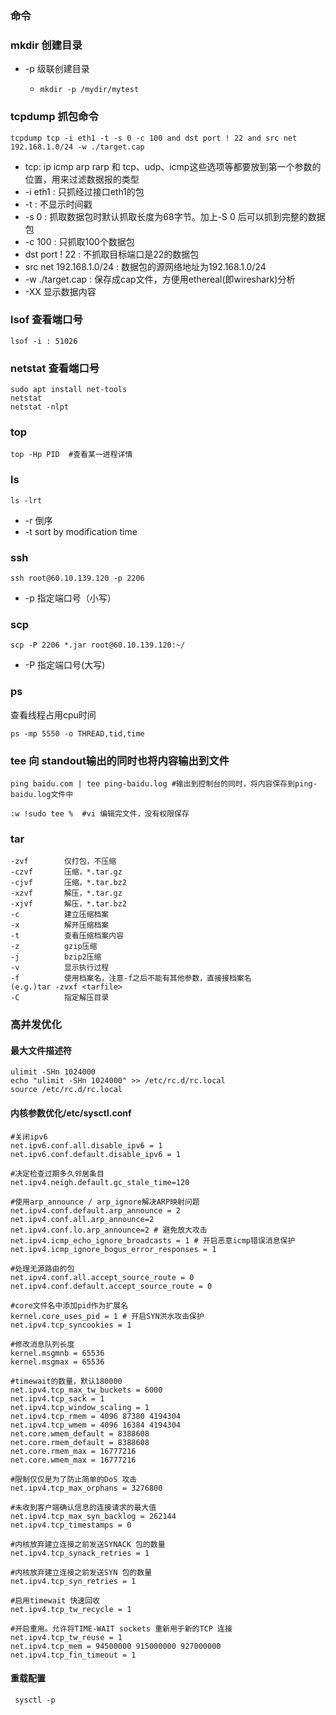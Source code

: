 ### 命令

### mkdir 创建目录

- -p 级联创建目录

  - ```shell
    mkdir -p /mydir/mytest
    ```

### tcpdump 抓包命令

```shell
tcpdump tcp -i eth1 -t -s 0 -c 100 and dst port ! 22 and src net 192.168.1.0/24 -w ./target.cap
```

- tcp: ip icmp arp rarp 和 tcp、udp、icmp这些选项等都要放到第一个参数的位置，用来过滤数据报的类型
- -i eth1 : 只抓经过接口eth1的包
- -t : 不显示时间戳
- -s 0 : 抓取数据包时默认抓取长度为68字节。加上-S 0 后可以抓到完整的数据包
- -c 100 : 只抓取100个数据包
- dst port ! 22 : 不抓取目标端口是22的数据包
- src net 192.168.1.0/24 : 数据包的源网络地址为192.168.1.0/24
- -w ./target.cap : 保存成cap文件，方便用ethereal(即wireshark)分析
- -XX 显示数据内容

### lsof 查看端口号

```shell
lsof -i : 51026
```

### netstat 查看端口号

```shell
sudo apt install net-tools
netstat 
netstat -nlpt
```

### top 

```shell
top -Hp PID  #查看某一进程详情
```

### ls

```shell
ls -lrt
```

- -r 倒序
- -t  sort by modification time

### ssh

```shell
ssh root@60.10.139.120 -p 2206
```

- -p 指定端口号（小写）

### scp

```shell
scp -P 2206 *.jar root@60.10.139.120:~/
```

- -P 指定端口号(大写)

### ps

查看线程占用cpu时间

```shell
ps -mp 5550 -o THREAD,tid,time
```

### tee  向 standout输出的同时也将内容输出到文件

```shell
ping baidu.com | tee ping-baidu.log #输出到控制台的同时，将内容保存到ping-baidu.log文件中
```

```shell
:w !sudo tee %  #vi 编辑完文件，没有权限保存
```

### tar

```shell
-zvf		仅打包，不压缩
-czvf 		压缩，*.tar.gz
-cjvf		压缩，*.tar.bz2
-xzvf		解压，*.tar.gz
-xjvf		解压，*.tar.bz2
-c			建立压缩档案
-x			解开压缩档案
-t			查看压缩档案内容
-z			gzip压缩
-j			bzip2压缩
-v			显示执行过程
-f			使用档案名，注意-f之后不能有其他参数，直接接档案名
(e.g.)tar -zvxf <tarfile>
-C			指定解压目录
```



### 高并发优化

#### 最大文件描述符

```shell
ulimit -SHn 1024000 
echo "ulimit -SHn 1024000" >> /etc/rc.d/rc.local 
source /etc/rc.d/rc.local
```

####  内核参数优化/etc/sysctl.conf 

```shell
#关闭ipv6
net.ipv6.conf.all.disable_ipv6 = 1
net.ipv6.conf.default.disable_ipv6 = 1

#决定检查过期多久邻居条目
net.ipv4.neigh.default.gc_stale_time=120

#使用arp_announce / arp_ignore解决ARP映射问题
net.ipv4.conf.default.arp_announce = 2
net.ipv4.conf.all.arp_announce=2
net.ipv4.conf.lo.arp_announce=2 # 避免放大攻击
net.ipv4.icmp_echo_ignore_broadcasts = 1 # 开启恶意icmp错误消息保护
net.ipv4.icmp_ignore_bogus_error_responses = 1

#处理无源路由的包
net.ipv4.conf.all.accept_source_route = 0
net.ipv4.conf.default.accept_source_route = 0

#core文件名中添加pid作为扩展名
kernel.core_uses_pid = 1 # 开启SYN洪水攻击保护
net.ipv4.tcp_syncookies = 1

#修改消息队列长度
kernel.msgmnb = 65536
kernel.msgmax = 65536

#timewait的数量，默认180000
net.ipv4.tcp_max_tw_buckets = 6000
net.ipv4.tcp_sack = 1
net.ipv4.tcp_window_scaling = 1
net.ipv4.tcp_rmem = 4096 87380 4194304
net.ipv4.tcp_wmem = 4096 16384 4194304
net.core.wmem_default = 8388608
net.core.rmem_default = 8388608
net.core.rmem_max = 16777216
net.core.wmem_max = 16777216

#限制仅仅是为了防止简单的DoS 攻击
net.ipv4.tcp_max_orphans = 3276800

#未收到客户端确认信息的连接请求的最大值
net.ipv4.tcp_max_syn_backlog = 262144
net.ipv4.tcp_timestamps = 0

#内核放弃建立连接之前发送SYNACK 包的数量
net.ipv4.tcp_synack_retries = 1

#内核放弃建立连接之前发送SYN 包的数量
net.ipv4.tcp_syn_retries = 1

#启用timewait 快速回收
net.ipv4.tcp_tw_recycle = 1

#开启重用。允许将TIME-WAIT sockets 重新用于新的TCP 连接
net.ipv4.tcp_tw_reuse = 1
net.ipv4.tcp_mem = 94500000 915000000 927000000
net.ipv4.tcp_fin_timeout = 1
```

#### 重载配置

```shell
 sysctl -p
```







